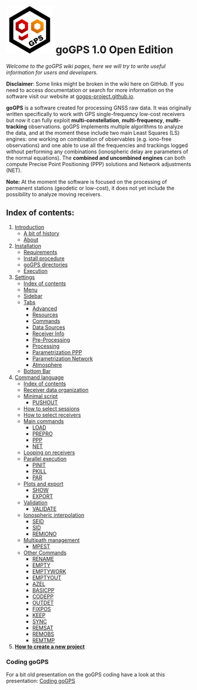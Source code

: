 # ![goGPS](https://github.com/goGPS-Project/goGPS_graphics/blob/master/logo/PNGs/goGPS_logo_128.png?raw=true) goGPS 1.0 Open Edition

_Welcome to the goGPS wiki pages, here we will try to write useful information for users and developers._

**Disclaimer**: Some links might be broken in the wiki here on GitHub. If you need to access documentation or search for more information on the software visit our website at [gogps-project.github.io](https://gogps-project.github.io). 

**goGPS** is a software created for processing GNSS raw data. It was originally written specifically to work with GPS single-frequency low-cost receivers but now it can fully exploit **multi-constellation**, **multi-frequency**, **multi-tracking** observations. goGPS implements multiple algorithms to analyze the data, and at the moment these include two main Least Squares (LS) engines: one working on combination of observables (e.g. iono-free observations) and one able to use all the frequencies and trackings logged without performing any combinations (ionospheric delay are parameters of the normal equations).
The **combined and uncombined engines** can both compute Precise Point Positioning (PPP) solutions and Network adjustments (NET).

**Note:** At the moment the software is focused on the processing of permanent stations (geodetic or low-cost), it does not yet include the possibility to analyze moving receivers.

## Index of contents:

1. [Introduction](https://gogps-project.github.io/wiki/Introduction)
   - [A bit of history](https://gogps-project.github.io/wiki/Introduction#a-bit-of-history)
   - [About](https://gogps-project.github.io/wiki/Introduction#about)
2. [Installation](https://gogps-project.github.io/wiki/Installation)
   - [Requirements](https://gogps-project.github.io/wiki/Installation#requirements)
   - [Install procedure](https://gogps-project.github.io/wiki/Installation#installation)
   - [goGPS directories](https://gogps-project.github.io/wiki/Installation#directories-of-gogps)
   - [Execution](https://gogps-project.github.io/wiki/Installation#execution) 
3. [Settings](https://gogps-project.github.io/wiki/Settings)
   - [Index of contents](https://gogps-project.github.io/wiki/Settings#index-of-contents)
   - [Menu](https://gogps-project.github.io/wiki/Settings#menu)
   - [Sidebar](https://gogps-project.github.io/wiki/Settings#sidebar)
   - [Tabs](https://gogps-project.github.io/wiki/Settings#tabs)
      * [Advanced](https://gogps-project.github.io/wiki/Settings#tab-advanced)
      * [Resources](https://gogps-project.github.io/wiki/Settings#tab-resources)
      * [Commands](https://gogps-project.github.io/wiki/Settings#tab-commands)
      * [Data Sources](https://gogps-project.github.io/wiki/Settings#tab-data-sources)
      * [Receiver Info](https://gogps-project.github.io/wiki/Settings#tab-receiver-info)
      * [Pre-Processing](https://gogps-project.github.io/wiki/Settings#tab-pre-processing)
      * [Processing](https://gogps-project.github.io/wiki/Settings#tab-processing)
      * [Parametrization PPP](https://gogps-project.github.io/wiki/Settings#tab-parametrization-ppp)
      * [Parametrization Network](https://gogps-project.github.io/wiki/Settings#tab-parametrization-network)
      * [Atmosphere](https://gogps-project.github.io/wiki/Settings#tab-atmosphere)
   - [Bottom Bar](https://gogps-project.github.io/wiki/Settings#tab-bottom-bar)
4. [Command language](https://gogps-project.github.io/wiki/Command-language)
   * [Index of contents](https://gogps-project.github.io/wiki/Command-language#index-of-contents)
   * [Receiver data organization](https://gogps-project.github.io/wiki/Command-language#receiver-data-organization)
   * [Minimal script](https://gogps-project.github.io/wiki/Command-language#minimal-script)
      * [PUSHOUT](https://gogps-project.github.io/wiki/Command-language#pushout)
   * [How to select sessions](https://gogps-project.github.io/wiki/Command-language#how-to-select-sessions)
   * [How to select receivers](https://gogps-project.github.io/wiki/Command-language#how-to-select-receivers)
   * [Main commands](https://gogps-project.github.io/wiki/Command-language#main-commands)
      * [LOAD](https://gogps-project.github.io/wiki/Command-language#load)
      * [PREPRO](https://gogps-project.github.io/wiki/Command-language#prepro)
      * [PPP](https://gogps-project.github.io/wiki/Command-language#ppp)
      * [NET](https://gogps-project.github.io/wiki/Command-language#net)
   * [Looping on receivers](https://gogps-project.github.io/wiki/Command-language#looping-on-receivers)
   * [Parallel execution](https://gogps-project.github.io/wiki/Command-language#parallel-execution)
      * [PINIT](https://gogps-project.github.io/wiki/Command-language#pinit)
      * [PKILL](https://gogps-project.github.io/wiki/Command-language#pkill)
      * [PAR](https://gogps-project.github.io/wiki/Command-language#par)
   * [Plots and export](https://gogps-project.github.io/wiki/Command-language#plots-and-export)
      * [SHOW](https://gogps-project.github.io/wiki/Command-language#show)
      * [EXPORT](https://gogps-project.github.io/wiki/Command-language#export)
   * [Validation](https://gogps-project.github.io/wiki/Command-language#validation)
      * [VALIDATE](https://gogps-project.github.io/wiki/Command-language#validate)
   * [Ionospheric interpolation](https://gogps-project.github.io/wiki/Command-language#ionospheric-interpolation)
      * [SEID](https://gogps-project.github.io/wiki/Command-language#seid)
      * [SID](https://gogps-project.github.io/wiki/Command-language#sid)
      * [REMIONO](https://gogps-project.github.io/wiki/Command-language#remiono)
   * [Multipath management](https://gogps-project.github.io/wiki/Command-language#multipath-management)
      * [MPEST](https://gogps-project.github.io/wiki/Command-language#mpest)
   * [Other Commands](https://gogps-project.github.io/wiki/Command-language#other-commands)
      * [RENAME](https://gogps-project.github.io/wiki/Command-language#rename)
      * [EMPTY](https://gogps-project.github.io/wiki/Command-language#empty)
      * [EMPTYWORK](https://gogps-project.github.io/wiki/Command-language#emptywork)
      * [EMPTYOUT](https://gogps-project.github.io/wiki/Command-language#emptyout)
      * [AZEL](https://gogps-project.github.io/wiki/Command-language#azel)
      * [BASICPP](https://gogps-project.github.io/wiki/Command-language#basicpp)
      * [CODEPP](https://gogps-project.github.io/wiki/Command-language#codepp)
      * [OUTDET](https://gogps-project.github.io/wiki/Command-language#outdet)
      * [FIXPOS](https://gogps-project.github.io/wiki/Command-language#fixpos)
      * [KEEP](https://gogps-project.github.io/wiki/Command-language#keep)
      * [SYNC](https://gogps-project.github.io/wiki/Command-language#sync)
      * [REMSAT](https://gogps-project.github.io/wiki/Command-language#remsat)
      * [REMOBS](https://gogps-project.github.io/wiki/Command-language#remobs)
      * [REMTMP](https://gogps-project.github.io/wiki/Command-language#remtmp)
1. **[How to create a new project](https://gogps-project.github.io/wiki/How-to-create-a-new-project)**

### Coding goGPS
For a bit old presentation on the goGPS coding have a look at this presentation:
[Coding goGPS](https://github.com/goGPS-Project/goGPS_MATLAB/blob/goGPS_1.0_beta/docs/coding%20goGPS.pdf)

